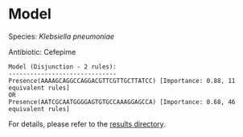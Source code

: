
# Model

Species: *Klebsiella pneumoniae*

Antibiotic: Cefepime

```
Model (Disjunction - 2 rules):
------------------------------
Presence(AAAAGCAGGCCAGGACGTTCGTTGCTTATCC) [Importance: 0.88, 11 equivalent rules]
OR
Presence(AATCGCAATGGGGAGTGTGCCAAAGGAGCCA) [Importance: 0.68, 46 equivalent rules]

```

For details, please refer to the [results directory](../../../../../results/scm_b/klebsiella%20pneumoniae/cefepime/repeat_9/).

